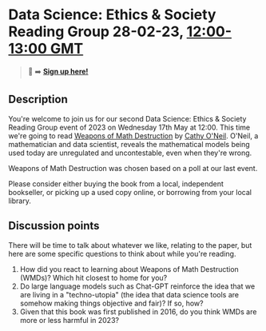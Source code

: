 # Data Science: Ethics & Society Reading Group 28-02-23, [12:00-13:00 GMT](https://www.timeanddate.com/worldclock/fixedtime.html?msg=Bad+Data&iso=20230228T12&p1=136&ah=1)

> 📝 :arrow_right: [**Sign up here!**](https://www.eventbrite.co.uk/e/weapons-of-math-destruction-data-ethics-and-society-reading-group-tickets-592353945597)

## Description

You're welcome to join us for our second Data Science: Ethics & Society Reading Group event of 2023 on Wednesday 17th May at 12:00. This time we're going to read [Weapons of Math Destruction](https://www.goodreads.com/book/show/28186015-weapons-of-math-destruction) by [Cathy O'Neil](https://en.wikipedia.org/wiki/Cathy_O'Neil). O'Neil, a mathematician and data scientist, reveals the mathematical models being used today are unregulated and uncontestable, even when they're wrong.

Weapons of Math Destruction was chosen based on a poll at our last event.

Please consider either buying the book from a local, independent bookseller, or picking up a used copy online, or borrowing from your local library.

## Discussion points

There will be time to talk about whatever we like, relating to the paper, but here are some specific questions to think about while you're reading.

1. How did you react to learning about Weapons of Math Destruction (WMDs)? Which hit closest to home for you?
2. Do large language models such as Chat-GPT reinforce the idea that we are living in a "techno-utopia" (the idea that data science tools are somehow making things objective and fair)? If so, how?
3. Given that this book was first published in 2016, do you think WMDs are more or less harmful in 2023?

<!--

## Meeting notes

### Who came
Number of people:

### What did we think?
Notes here!
Shall we email the author? If so, who'll send the email?

-->
